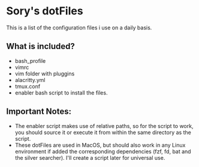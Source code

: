 # Sory's dotFiles

This is a list of the configuration files i use on a daily basis. 

## What is included?

* bash_profile
* vimrc
* vim folder with pluggins
* alacritty.yml
* tmux.conf
* enabler bash script to install the files.

## Important Notes:

* The enabler script makes use of relative paths, so for the script to work, you should source it or execute it from within the same directory as the script. 
* These dotFiles are used in MacOS, but should also work in any Linux environment if added the corresponding dependencies (fzf, fd, bat and the silver searcher). I'll create a script later for universal use.



